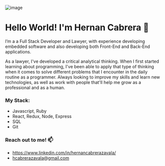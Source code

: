 ![image](https://images.unsplash.com/photo-1593720219276-0b1eacd0aef4?ixlib=rb-1.2.1&ixid=MnwxMjA3fDB8MHxwaG90by1wYWdlfHx8fGVufDB8fHx8&auto=format&fit=crop&w=861&q=80)


# Hello World! I'm Hernan Cabrera 👋 

I’m a a Full Stack Developer and Lawyer, with experience developing embedded software and also developing both Front-End and Back-End applications.⁣

As a lawyer, I've developed a critical analytical thinking. When I first started learning about programming, I've been able to apply that type of thinking when it comes to solve different problems that I encounter in the daily routine as a programmer.
Always looking to improve my skills and learn new technologies, as well as work with people that'll help me grow as a professional and as a human.


### My Stack:
- Javascript, Ruby
- React, Redux, Node, Express
- SQL
- Git



### Reach out to me! 📫
- https://www.linkedin.com/in/hernancabrerazavala/
- hcabrerazavala@gmail.com

<!---
nachocabreraz/nachocabreraz is a ✨ special ✨ repository because its `README.md` (this file) appears on your GitHub profile.
You can click the Preview link to take a look at your changes.
--->
